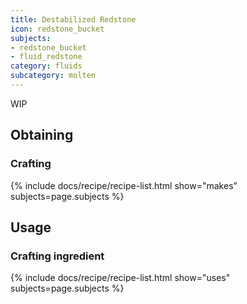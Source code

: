 ```yaml
---
title: Destabilized Redstone
icon: redstone_bucket
subjects: 
- redstone_bucket
- fluid_redstone
category: fluids
subcategory: molten
---
```


WIP

Obtaining
---------

### Crafting
{% include docs/recipe/recipe-list.html show="makes" subjects=page.subjects %}

Usage
-----

### Crafting ingredient
{% include docs/recipe/recipe-list.html show="uses" subjects=page.subjects %}